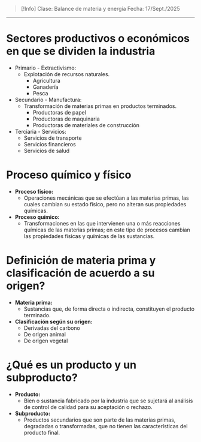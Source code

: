 >[!Info]
>Clase: Balance de materia y energía
>Fecha: 17/Sept./2025

---
# Sectores productivos o económicos en que se dividen la industria
- Primario - Extractivismo:
	- Explotación de recursos naturales.
		- Agricultura
		- Ganadería
		- Pesca
- Secundario - Manufactura:
	- Transformación de materias primas en productos terminados.
		- Productoras de papel
		- Productoras de maquinaria
		- Productoras de materiales de construcción
- Terciaria - Servicios: 
	- Servicios de transporte
	- Servicios financieros
	- Servicios de salud
# Proceso químico y físico
- **Proceso físico:**
	- Operaciones mecánicas que se efectúan a las materias primas, las cuales cambian su estado físico, pero no alteran sus propiedades químicas.
- **Proceso químico:**
	- Transformaciones en las que intervienen una o más reacciones químicas de las materias primas; en este tipo de procesos cambian las propiedades físicas y químicas de las sustancias.

# Definición de materia prima y clasificación de acuerdo a su origen?
- **Materia prima:**
	- Sustancias que, de forma directa o indirecta, constituyen el producto terminado.
- **Clasificación según su origen:**
	- Derivadas del carbono
	- De origen animal
	- De origen vegetal
# ¿Qué es un producto y un subproducto?
- **Producto:**
	- Bien o sustancia fabricado por la industria que se sujetará al análisis de control de calidad para su aceptación o rechazo.
- **Subproducto:**
	- Productos secundarios que son parte de las materias primas, degradadas o transformadas, que no tienen las características del producto final.